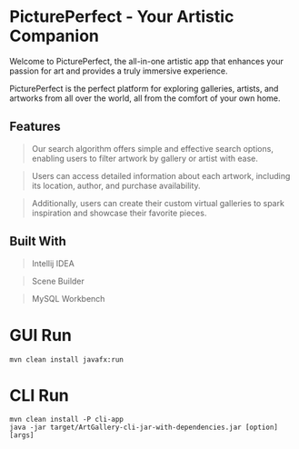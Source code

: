 # PicturePerfect - Your Artistic Companion

Welcome to PicturePerfect, the all-in-one artistic app that enhances your passion for art and provides a truly immersive experience. 

PicturePerfect is the perfect platform for exploring galleries, artists, and artworks from all over the world, all from the comfort of your own home.

## Features

> Our search algorithm offers simple and effective search options, enabling users to filter artwork by gallery or artist with ease.

> Users can access detailed information about each artwork, including its location, author, and purchase availability.

> Additionally, users can create their custom virtual galleries to spark inspiration and showcase their favorite pieces.


## Built With

> Intellij IDEA

> Scene Builder

> MySQL Workbench


# GUI Run
```shell
mvn clean install javafx:run
```

# CLI Run

```shell
mvn clean install -P cli-app
java -jar target/ArtGallery-cli-jar-with-dependencies.jar [option] [args]
```
